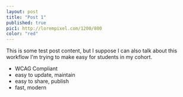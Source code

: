 ```yaml
---
layout: post
title: "Post 1"
published: true
pic1: http://lorempixel.com/1200/800
color: "red"
---
```



This is some test post content, but I suppose I can also talk about this workflow I'm trying to make easy for students in my cohort.

* WCAG Compliant
* easy to update, maintain
* easy to share, publish
* fast, modern
